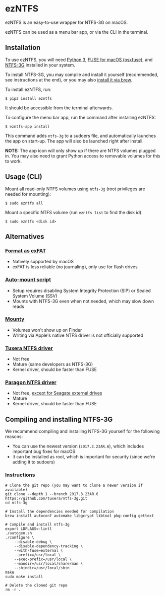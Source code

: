 # ezNTFS

ezNTFS is an easy-to-use wrapper for NTFS-3G on macOS.

ezNTFS can be used as a menu bar app, or via the CLI in the terminal.


## Installation

To use ezNTFS, you will need [Python 3](https://www.python.org),
[FUSE for macOS (osxfuse)](https://osxfuse.github.io),
and [NTFS-3G](https://www.tuxera.com/community/open-source-ntfs-3g/)
installed in your system.

To install NTFS-3G, you may compile and install it yourself
(recommended, see instructions at the end),
or you may also [install it via brew](https://github.com/osxfuse/osxfuse/wiki/NTFS-3G#installation).

To install ezNTFS, run:
```
$ pip3 install ezntfs
```
It should be accessible from the terminal afterwards.

To configure the menu bar app, run the command after installing ezNTFS:
```
$ ezntfs-app install
```
This command adds `ntfs-3g` to a sudoers file,
and automatically launches the app on start-up.
The app will also be launched right after install.

**NOTE:** The app icon will only show up if there are NTFS volumes plugged in.
You may also need to grant Python access to removable volumes for this to work.


## Usage (CLI)

Mount all read-only NTFS volumes using `ntfs-3g` (root privileges are needed for mounting):
```
$ sudo ezntfs all
```

Mount a specific NTFS volume (run `ezntfs list` to find the disk id):
```
$ sudo ezntfs <disk id>
```


## Alternatives

### [Format as exFAT](https://support.apple.com/guide/disk-utility/format-a-disk-for-windows-computers-dskutl1010/mac)
- Natively supported by macOS
- exFAT is less reliable (no journaling), only use for flash drives

### [Auto-mount script](https://github.com/osxfuse/osxfuse/wiki/NTFS-3G#auto-mount-ntfs-volumes-in-read-write-mode)
- Setup requires disabling System Integrity Protection (SIP) or Sealed System Volume (SSV)
- Mounts with NTFS-3G even when not needed, which may slow down reads

### [Mounty](https://mounty.app)
- Volumes won't show up on Finder
- Writing via Apple's native NTFS driver is not officially supported

### [Tuxera NTFS driver](https://ntfsformac.tuxera.com)
- Not free
- Mature (same developers as NTFS-3G)
- Kernel driver, should be faster than FUSE

### [Paragon NTFS driver](https://www.paragon-software.com/home/ntfs-mac/)
- Not free, [except for Seagate external drives](https://www.seagate.com/as/en/support/software/paragon/)
- Mature
- Kernel driver, should be faster than FUSE


## Compiling and installing NTFS-3G

We recommend compiling and installing NTFS-3G yourself for the following reasons:
- You can use the newest version (`2017.3.23AR.6`), which includes important bug fixes for macOS
- It can be installed as root, which is important for security (since we're adding it to sudoers)

### Instructions
```
# Clone the git repo (you may want to clone a newer version if available)
git clone --depth 1 --branch 2017.3.23AR.6 https://github.com/tuxera/ntfs-3g.git
cd ntfs-3g

# Install the dependencies needed for compilation
brew install autoconf automake libgcrypt libtool pkg-config gettext

# Compile and install ntfs-3g
export LDFLAGS=-lintl
./autogen.sh
./configure \
    --disable-debug \
    --disable-dependency-tracking \
    --with-fuse=external \
    --prefix=/usr/local \
    --exec-prefix=/usr/local \
    --mandir=/usr/local/share/man \
    --sbindir=/usr/local/sbin
make
sudo make install

# Delete the cloned git repo
rm -r .
```
